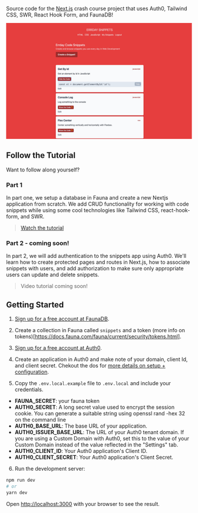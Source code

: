 Source code for the [Next.js](https://nextjs.org/) crash course project that uses Auth0, Tailwind CSS, SWR, React Hook Form, and FaunaDB!

![Working Demo](./images/cover.jpg)

## Follow the Tutorial

Want to follow along yourself?

### Part 1
In part one, we setup a database in Fauna and create a new Nextjs application from scratch. We add CRUD functionality for working with code snippets while using some cool technologies like Tailwind CSS, react-hook-form,  and SWR.

> [Watch the tutorial](https://www.youtube.com/watch?v=1GpbdX8aJCU)

### Part 2 - coming soon!

In part 2, we will add authentication to the snippets app using Auth0. We'll learn how to create protected pages and routes in Next.js, how to associate snippets with users, and add authorization to make sure only appropriate users can update and delete snippets.

> Video tutorial coming soon!
## Getting Started

1. [Sign up for a free account at FaunaDB](http://bit.ly/jqqfauna).

2. Create a collection in Fauna called `snippets` and a token (more info on tokens)[https://docs.fauna.com/fauna/current/security/tokens.html].

3. [Sign up for a free account at Auth0](http://bit.ly/jqqauth0).

4. Create an application in Auth0 and make note of your domain, client Id, and client secret. Chekout the dos for [more details on setup + configuration](https://github.com/auth0/nextjs-auth0).

5. Copy the `.env.local.example` file to `.env.local` and include your credentials.

- **FAUNA_SECRET**: your fauna token
- **AUTH0_SECRET**: A long secret value used to encrypt the session cookie. You can generate a suitable string using openssl rand -hex 32 on the command line
- **AUTH0_BASE_URL**: The base URL of your application.
- **AUTH0_ISSUER_BASE_URL**: The URL of your Auth0 tenant domain. If you are using a Custom Domain with Auth0, set this to the value of your Custom Domain instead of the value reflected in the "Settings" tab.
- **AUTH0_CLIENT_ID**: Your Auth0 application's Client ID.
- **AUTH0_CLIENT_SECRET**: Your Auth0 application's Client Secret.

6. Run the development server:

```bash
npm run dev
# or
yarn dev
```

Open [http://localhost:3000](http://localhost:3000) with your browser to see the result.